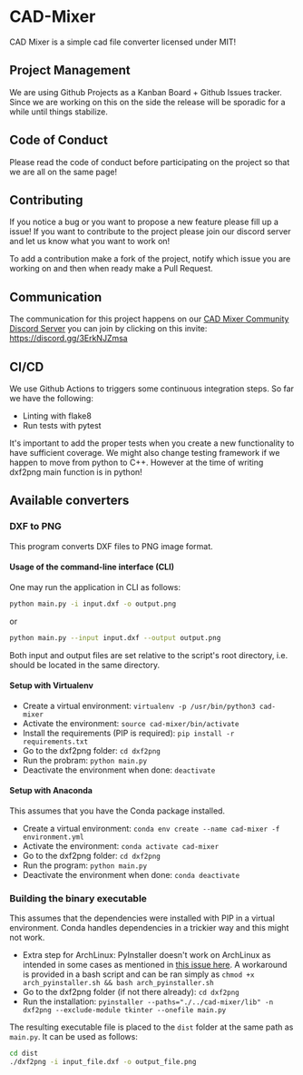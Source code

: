 # CAD-Mixer
CAD Mixer is a simple cad file converter licensed under MIT!

## Project Management
We are using Github Projects as a Kanban Board + Github Issues tracker. Since we are working on this on the side the release will be sporadic for a while until things stabilize.

## Code of Conduct
Please read the code of conduct before participating on the project so that we are all on the same page!

## Contributing
If you notice a bug or you want to propose a new feature please fill up a issue!
If you want to contribute to the project please join our discord server and let us know what you want to work on!

To add a contribution make a fork of the project, notify which issue you are working on and then when ready make a Pull Request.


## Communication
The communication for this project happens on our [CAD Mixer Community Discord Server](https://discord.gg/3ErkNJZmsa) you can join by clicking on this invite: https://discord.gg/3ErkNJZmsa


## CI/CD
We use Github Actions to triggers some continuous integration steps. So far we have the following:
- Linting with flake8
- Run tests with pytest

It's important to add the proper tests when you create a new functionality to have sufficient coverage. We might also change testing framework if we happen to move from python to C++. However at the time of writing dxf2png main function is in python!

## Available converters
### DXF to PNG
This program converts DXF files to PNG image format.

#### Usage of the command-line interface (CLI)
One may run the application in CLI as follows:
```bash
python main.py -i input.dxf -o output.png
```
or
```bash
python main.py --input input.dxf --output output.png
```
Both input and output files are set relative to the script's root directory, i.e. should be located in the same directory.

#### Setup with Virtualenv
* Create a virtual environment: `virtualenv -p /usr/bin/python3 cad-mixer`
* Activate the environment: `source cad-mixer/bin/activate`
* Install the requirements (PIP is required): `pip install -r requirements.txt`
* Go to the dxf2png folder: `cd dxf2png`
* Run the probram: `python main.py`
* Deactivate the environment when done: `deactivate`

#### Setup with Anaconda
This assumes that you have the Conda package installed.
* Create a virtual environment: `conda env create --name cad-mixer -f environment.yml`
* Activate the environment: `conda activate cad-mixer`
* Go to the dxf2png folder: `cd dxf2png`
* Run the program: `python main.py`
* Deactivate the environment when done: `conda deactivate`

### Building the binary executable

This assumes that the dependencies were installed with PIP in a virtual environment. Conda handles dependencies in a trickier way and this might not work.

* Extra step for ArchLinux: PyInstaller doesn't work on ArchLinux as intended in some cases as mentioned in [this issue here](https://github.com/pyinstaller/pyinstaller/issues/5540). A workaround is provided in a bash script and can be ran simply as `chmod +x arch_pyinstaller.sh && bash arch_pyinstaller.sh`
* Go to the dxf2png folder (if not there already): `cd dxf2png`
* Run the installation: `pyinstaller --paths="./../cad-mixer/lib" -n dxf2png --exclude-module tkinter --onefile main.py`

The resulting executable file is placed to the `dist` folder at the same path as `main.py`. It can be used as follows:
```sh
cd dist
./dxf2png -i input_file.dxf -o output_file.png
```
